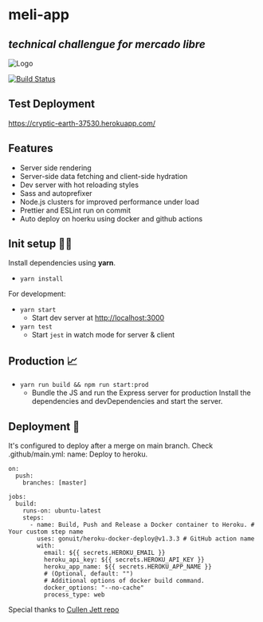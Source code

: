 # meli-app
## _technical challengue for mercado libre_

![Logo](https://logodownload.org/wp-content/uploads/2018/10/mercado-libre-logo-6.png)

[![Build Status](https://travis-ci.org/joemccann/dillinger.svg?branch=master)](https://travis-ci.org/joemccann/dillinger)
## Test Deployment
https://cryptic-earth-37530.herokuapp.com/
## Features

- Server side rendering
- Server-side data fetching and client-side hydration
- Dev server with hot reloading styles
- Sass and autoprefixer
- Node.js clusters for improved performance under load
- Prettier and ESLint run on commit
- Auto deploy on hoerku using docker and github actions

## Init setup 👨‍💻

Install dependencies  using **yarn**.
- `yarn install`

For development:
- `yarn start`
  - Start dev server at [http://localhost:3000](http://localhost:3000)
- `yarn test`
  - Start `jest` in watch mode for server & client
 
## Production 📈

- `yarn run build && npm run start:prod`
  - Bundle the JS and run the Express server for production
Install the dependencies and devDependencies and start the server.

## Deployment 🚀
It's configured to deploy after a merge on main branch. Check .github/main.yml:
name: Deploy to heroku.
```
on:
  push:
    branches: [master]

jobs:
  build:
    runs-on: ubuntu-latest
    steps:
      - name: Build, Push and Release a Docker container to Heroku. # Your custom step name
        uses: gonuit/heroku-docker-deploy@v1.3.3 # GitHub action name
        with:
          email: ${{ secrets.HEROKU_EMAIL }}
          heroku_api_key: ${{ secrets.HEROKU_API_KEY }}
          heroku_app_name: ${{ secrets.HEROKU_APP_NAME }}
          # (Optional, default: "")
          # Additional options of docker build command.
          docker_options: "--no-cache"
          process_type: web
```

Special thanks to [Cullen Jett repo](https://github.com/cullenjett/react-ssr-boilerplate) 